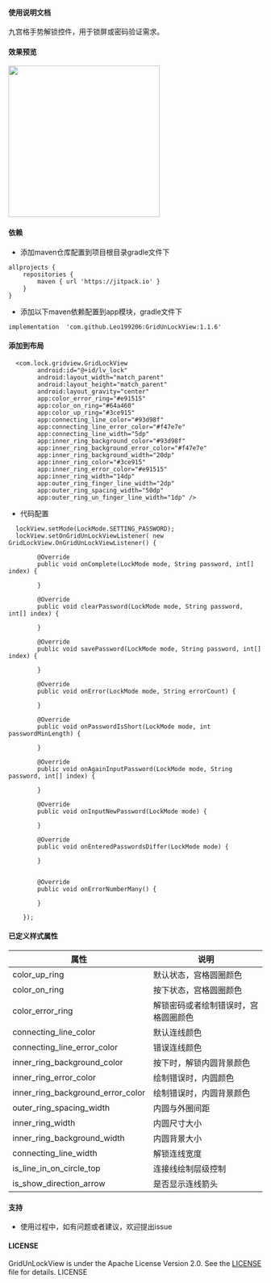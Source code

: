 #### 使用说明文档 

九宫格手势解锁控件，用于锁屏或密码验证需求。

#### 效果预览
<img src="https://raw.githubusercontent.com/Leo199206/GridUnLockView/master/device-2021-04-10-203741.gif" width="300" heght="500" align=center />


#### 依赖
+ 添加maven仓库配置到项目根目录gradle文件下

```
allprojects {
    repositories {
        maven { url 'https://jitpack.io' }
    }
}
```

+ 添加以下maven依赖配置到app模块，gradle文件下

```
implementation  'com.github.Leo199206:GridUnLockView:1.1.6'
```

#### 添加到布局

```
  <com.lock.gridview.GridLockView
        android:id="@+id/lv_lock"
        android:layout_width="match_parent"
        android:layout_height="match_parent"
        android:layout_gravity="center"
        app:color_error_ring="#e91515"
        app:color_on_ring="#64a460"
        app:color_up_ring="#3ce915"
        app:connecting_line_color="#93d98f"
        app:connecting_line_error_color="#f47e7e"
        app:connecting_line_width="5dp"
        app:inner_ring_background_color="#93d98f"
        app:inner_ring_background_error_color="#f47e7e"
        app:inner_ring_background_width="20dp"
        app:inner_ring_color="#3ce915"
        app:inner_ring_error_color="#e91515"
        app:inner_ring_width="14dp"
        app:outer_ring_finger_line_width="2dp"
        app:outer_ring_spacing_width="50dp"
        app:outer_ring_un_finger_line_width="1dp" />

```

+ 代码配置

```
  lockView.setMode(LockMode.SETTING_PASSWORD);
  lockView.setOnGridUnLockViewListener( new GridLockView.OnGridUnLockViewListener() {

        @Override
        public void onComplete(LockMode mode, String password, int[] index) {
           
        }

        @Override
        public void clearPassword(LockMode mode, String password, int[] index) {
    
        }

        @Override
        public void savePassword(LockMode mode, String password, int[] index) {
          
        }

        @Override
        public void onError(LockMode mode, String errorCount) {
         
        }

        @Override
        public void onPasswordIsShort(LockMode mode, int passwordMinLength) {
          
        }

        @Override
        public void onAgainInputPassword(LockMode mode, String password, int[] index) {
          
        }

        @Override
        public void onInputNewPassword(LockMode mode) {
          
        }

        @Override
        public void onEnteredPasswordsDiffer(LockMode mode) {
       
        }


        @Override
        public void onErrorNumberMany() {
        
        }

    });

```


#### 已定义样式属性

| 属性  | 说明 |
| --- | --- |
| color_up_ring | 默认状态，宫格圆圈颜色|
| color_on_ring | 按下状态，宫格圆圈颜色 |
| color_error_ring | 解锁密码或者绘制错误时，宫格圆圈颜色 |
| connecting_line_color | 默认连线颜色 |
| connecting_line_error_color | 错误连线颜色 | 
| inner_ring_background_color | 按下时，解锁内圆背景颜色 | 
| inner_ring_error_color | 绘制错误时，内圆颜色 |
| inner_ring_background_error_color | 绘制错误时，内圆背景颜色 | 
| outer_ring_spacing_width | 内圆与外圈间距 | 
| inner_ring_width | 内圆尺寸大小 | 
| inner_ring_background_width | 内圆背景大小 |
| connecting_line_width | 解锁连线宽度 |
| is_line_in_on_circle_top | 连接线绘制层级控制|
| is_show_direction_arrow | 是否显示连线箭头|


#### 支持
+ 使用过程中，如有问题或者建议，欢迎提出issue  

#### LICENSE
GridUnLockView is under the Apache License Version 2.0. See the [LICENSE](https://raw.githubusercontent.com/Leo199206/GridUnLockView/main/LICENSE) file for details.
LICENSE
